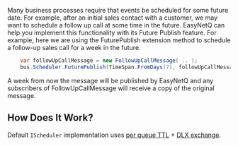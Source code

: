 Many business processes require that events be scheduled for some future date. For example, after an initial sales contact with a customer, we may want to schedule a follow up call at some time in the future. EasyNetQ can help you implement this functionality with its Future Publish feature. For example, here we are using the FuturePublish extension method to schedule a follow-up sales call for a week in the future.
```c#
    var followUpCallMessage = new FollowUpCallMessage( .. );
    bus.Scheduler.FuturePublish(TimeSpan.FromDays(7), followUpCallMessage);
```
A week from now the message will be published by EasyNetQ and any subscribers of FollowUpCallMessage will receive a copy of the original message.


## How Does It Work?

Default `IScheduler` implementation uses [per queue TTL](https://www.rabbitmq.com/ttl.html#queue-ttl) + [DLX exchange](https://www.rabbitmq.com/dlx.html).


